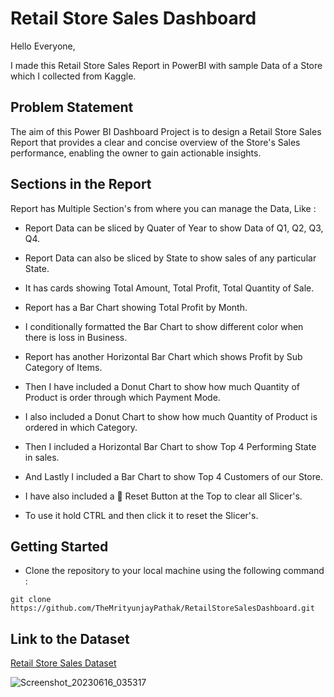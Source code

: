 # Retail Store Sales Dashboard

Hello Everyone,

I made this Retail Store Sales Report in PowerBI with sample Data of a Store which I collected from Kaggle.

## Problem Statement

The aim of this Power BI Dashboard Project is to design a Retail Store Sales Report that provides a clear and concise overview of the Store's Sales performance, enabling the owner to gain actionable insights.

## Sections in the Report

Report has Multiple Section's from where you can manage the Data, Like :

- Report Data can be sliced by Quater of Year to show Data of Q1, Q2, Q3, Q4.

- Report Data can also be sliced by State to show sales of any particular State.

- It has cards showing Total Amount, Total Profit, Total Quantity of Sale.

- Report has a Bar Chart showing Total Profit by Month.

- I conditionally formatted the Bar Chart to show different color when there is loss in Business.

- Report has another Horizontal Bar Chart which shows Profit by Sub Category of Items.

- Then I have included a Donut Chart to show how much Quantity of Product is order through which Payment Mode.

- I also included a Donut Chart to show how much Quantity of Product is ordered in which Category.

- Then I included a Horizontal Bar Chart to show Top 4 Performing State in sales.

- And Lastly I included a Bar Chart to show Top 4 Customers of our Store.

- I have also included a 🔄 Reset Button at the Top to clear all Slicer's.

- To use it hold CTRL and then click it to reset the Slicer's.

## Getting Started

- Clone the repository to your local machine using the following command :
```
git clone https://github.com/TheMrityunjayPathak/RetailStoreSalesDashboard.git
```

## Link to the Dataset
[Retail Store Sales Dataset](https://github.com/TheMrityunjayPathak/RetailStoreSalesDashboard/tree/main/Dataset)

![Screenshot_20230616_035317](https://github.com/TheMrityunjayPathak/RetailStoreSalesDashboard/assets/123563634/a91bbef7-34c6-4baf-96b8-956d551ba289)
